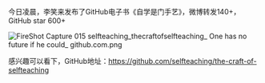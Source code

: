 今日凌晨，李笑来发布了GitHub电子书《自学是门手艺》，微博转发140+，GitHub star 600+




![FireShot Capture 015  selfteaching_thecraftofselfteaching_ One has no future if he could_  github.com.png](6)



感兴趣可以看下，GitHub地址：https://github.com/selfteaching/the-craft-of-selfteaching